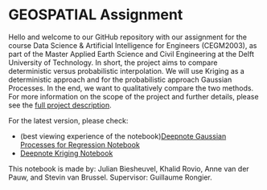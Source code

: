 # GEOSPATIAL Assignment

Hello and welcome to our GitHub repository with our assignment for the course Data Science & Artificial Intelligence for Engineers (CEGM2003), as part of the Master Applied Earth Science and Civil Engineering at the Delft University of Technology. In short, the project aims to compare deterministic versus probabilistic interpolation. We will use Kriging as a deterministic approach and for the probabilistic approach Gaussian Processes. In the end, we want to qualitatively compare the two methods. For more information on the scope of the project and further details, please see the [full project description](https://surfdrive.surf.nl/files/index.php/s/HVIy8Y2Yg6mLorB/download?path=%2F&files=GEOSPATIAL__Exploring%20the%20effect%20of%20different%20formulations%20of%20Gaussian%20processes%20on%20spatial%20predictions.pdf).

For the latest version, please check:
- (best viewing experience of the notebook)[Deepnote Gaussian Processes for Regression Notebook](https://deepnote.com/workspace/dsaie-f9a9a21d-da7c-4524-9b1f-d92bbdc298b0/project/DSAIE-43f1d11b-db76-4626-91af-712e5d84d518/notebook/Guassian%20Processes%20Project-2ed1a88916994fbeae79ac8ac111590d)
- [Deepnote Kriging Notebook](https://deepnote.com/workspace/dsaie-f9a9a21d-da7c-4524-9b1f-d92bbdc298b0/project/DSAIE-43f1d11b-db76-4626-91af-712e5d84d518/notebook/Kriging%20proces%20Project-044ca03408ae4978ab793819878bb519)

This notebook is made by: Julian Biesheuvel, Khalid Rovio, Anne van der Pauw, and Stevin van Brussel. Supervisor: Guillaume Rongier.
